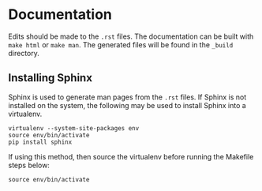 # Documentation

Edits should be made to the `.rst` files.
The documentation can be built with `make html` or `make man`.
The generated files will be found in the `_build` directory.

## Installing Sphinx

Sphinx is used to generate man pages from the `.rst` files.
If Sphinx is not installed on the system, the following may be used to install Sphinx into a virtualenv.

``` shell
virtualenv --system-site-packages env
source env/bin/activate
pip install sphinx
```

If using this method, then source the virtualenv before running the Makefile steps below:

``` shell
source env/bin/activate
```
